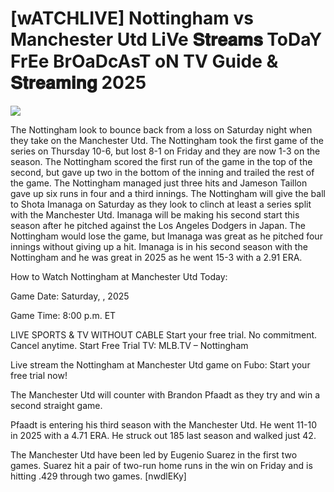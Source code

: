 #  [wATCHLIVE] Nottingham vs Manchester Utd LiVe 𝐒𝐭𝐫𝐞𝐚𝐦𝐬 ToDaY FrEe BrOaDcAsT oN TV Guide & 𝐒𝐭𝐫𝐞𝐚𝐦𝐢𝐧𝐠  2025  
  
  
[![](https://i.imgur.com/qSNzIqt.png)](https://movie.rssnews.media/YokxxJB.php)  
  
The Nottingham look to bounce back from a loss on Saturday night when they take on the Manchester Utd. The Nottingham took the first game of the series on Thursday 10-6, but lost 8-1 on Friday and they are now 1-3 on the season. The Nottingham scored the first run of the game in the top of the second, but gave up two in the bottom of the inning and trailed the rest of the game. The Nottingham managed just three hits and Jameson Taillon gave up six runs in four and a third innings. The Nottingham will give the ball to Shota Imanaga on Saturday as they look to clinch at least a series split with the Manchester Utd. Imanaga will be making his second start this season after he pitched against the Los Angeles Dodgers in Japan. The Nottingham would lose the game, but Imanaga was great as he pitched four innings without giving up a hit. Imanaga is in his second season with the Nottingham and he was great in 2025 as he went 15-3 with a 2.91 ERA.

How to Watch Nottingham at Manchester Utd Today:

Game Date: Saturday, , 2025

Game Time: 8:00 p.m. ET

LIVE SPORTS & TV WITHOUT CABLE
Start your free trial. No commitment. Cancel anytime.
Start Free Trial
TV: MLB.TV – Nottingham

Live stream the Nottingham at Manchester Utd game on Fubo: Start your free trial now!

The Manchester Utd will counter with Brandon Pfaadt as they try and win a second straight game.

Pfaadt is entering his third season with the Manchester Utd. He went 11-10 in 2025 with a 4.71 ERA. He struck out 185 last season and walked just 42.

The Manchester Utd have been led by Eugenio Suarez in the first two games. Suarez hit a pair of two-run home runs in the win on Friday and is hitting .429 through two games. [nwdlEKy]